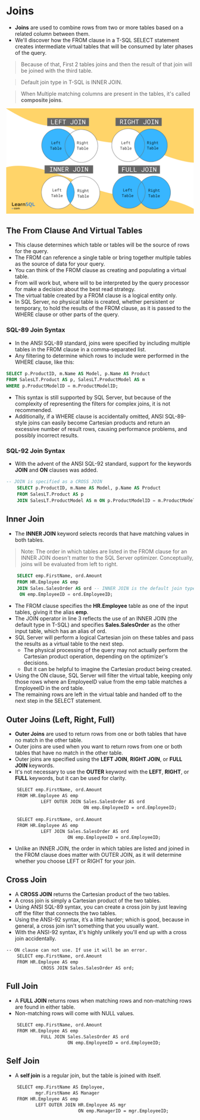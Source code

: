 # Joins
- **Joins** are used to combine rows from two or more tables based on a related column between them.
- We'll discover how the FROM clause in a T-SQL SELECT statement creates intermediate virtual tables that will be consumed by later phases of the query.

> Because of that, First 2 tables joins and then the result of that join will be joined with the third table.

> Default join type in T-SQL is INNER JOIN.

> When Multiple matching columns are present in the tables, it's called **composite joins**.


![Join Types](../sources/joins.png)


## The From Clause And Virtual Tables
- This clause determines which table or tables will be the source of rows for the query. 
- The FROM can reference a single table or bring together multiple tables as the source of data for your query. 
- You can think of the FROM clause as creating and populating a virtual table.
- From will work but, where will to be interpreted by the query processor for make a decision about the best read strategy.
- The virtual table created by a FROM clause is a logical entity only. 
- In SQL Server, no physical table is created, whether persistent or temporary, to hold the results of the FROM clause, as it is passed to the WHERE clause or other parts of the query.


### SQL-89 Join Syntax
- In the ANSI SQL-89 standard, joins were specified by including multiple tables in the FROM clause in a comma-separated list. 
- Any filtering to determine which rows to include were performed in the WHERE clause, like this:

```sql
SELECT p.ProductID, m.Name AS Model, p.Name AS Product
FROM SalesLT.Product AS p, SalesLT.ProductModel AS m
WHERE p.ProductModelID = m.ProductModelID;
```

- This syntax is still supported by SQL Server, but because of the complexity of representing the filters for complex joins, it is not recommended. 
- Additionally, if a WHERE clause is accidentally omitted, ANSI SQL-89-style joins can easily become Cartesian products and return an excessive number of result rows, causing performance problems, and possibly incorrect results.

### SQL-92 Join Syntax
- With the advent of the ANSI SQL-92 standard, support for the keywords **JOIN** and **ON** clauses was added.

```sql
-- JOIN is specified as a CROSS JOIN
    SELECT p.ProductID, m.Name AS Model, p.Name AS Product
    FROM SalesLT.Product AS p
    JOIN SalesLT.ProductModel AS m ON p.ProductModelID = m.ProductModelID;
```


## Inner Join
- The **INNER JOIN** keyword selects records that have matching values in both tables.

> Note: The order in which tables are listed in the FROM clause for an INNER JOIN doesn't matter to the SQL Server optimizer.
> Conceptually, joins will be evaluated from left to right.

```sql
    SELECT emp.FirstName, ord.Amount
    FROM HR.Employee AS emp 
    JOIN Sales.SalesOrder AS ord -- INNER JOIN is the default join type
     ON emp.EmployeeID = ord.EmployeeID;
```

- The FROM clause specifies the **HR.Employee** table as one of the input tables, giving it the alias **emp**.
- The JOIN operator in line 3 reflects the use of an INNER JOIN (the default type in T-SQL) and specifies **Sales.SalesOrder** as the other input table, which has an alias of ord.
- SQL Server will perform a logical Cartesian join on these tables and pass the results as a virtual table to the next step. 
  - The physical processing of the query may not actually perform the Cartesian product operation, depending on the optimizer's decisions. 
  - But it can be helpful to imagine the Cartesian product being created.
- Using the ON clause, SQL Server will filter the virtual table, keeping only those rows where an EmployeeID value from the emp table matches a EmployeeID in the ord table.
- The remaining rows are left in the virtual table and handed off to the next step in the SELECT statement.


## Outer Joins (Left, Right, Full)
- **Outer Joins** are used to return rows from one or both tables that have no match in the other table.
- Outer joins are used when you want to return rows from one or both tables that have no match in the other table.
- Outer joins are specified using the **LEFT JOIN**, **RIGHT JOIN**, or **FULL JOIN** keywords.
- It's not necessary to use the **OUTER** keyword with the **LEFT**, **RIGHT**, or **FULL** keywords, but it can be used for clarity.

```tsql
    SELECT emp.FirstName, ord.Amount
    FROM HR.Employee AS emp
             LEFT OUTER JOIN Sales.SalesOrder AS ord
                             ON emp.EmployeeID = ord.EmployeeID;

    SELECT emp.FirstName, ord.Amount
    FROM HR.Employee AS emp
             LEFT JOIN Sales.SalesOrder AS ord
                       ON emp.EmployeeID = ord.EmployeeID;
```

- Unlike an INNER JOIN, the order in which tables are listed and joined in the FROM clause does matter with OUTER JOIN, as it will determine whether you choose LEFT or RIGHT for your join.


## Cross Join
- A **CROSS JOIN** returns the Cartesian product of the two tables.
- A cross join is simply a Cartesian product of the two tables. 
- Using ANSI SQL-89 syntax, you can create a cross join by just leaving off the filter that connects the two tables. 
- Using the ANSI-92 syntax, it’s a little harder; which is good, because in general, a cross join isn't something that you usually want. 
- With the ANSI-92 syntax, it's highly unlikely you'll end up with a cross join accidentally.

```tsql
-- ON clause can not use. If use it will be an error.
    SELECT emp.FirstName, ord.Amount
    FROM HR.Employee AS emp
             CROSS JOIN Sales.SalesOrder AS ord;
```











## Full Join
- A **FULL JOIN** returns rows when matching rows and non-matching rows are found in either table.
- Non-matching rows will come with NULL values.

```tsql
    SELECT emp.FirstName, ord.Amount
    FROM HR.Employee AS emp
             FULL JOIN Sales.SalesOrder AS ord
                       ON emp.EmployeeID = ord.EmployeeID;
```


## Self Join
- A **self join** is a regular join, but the table is joined with itself.

```tsql
    SELECT emp.FirstName AS Employee,
           mgr.FirstName AS Manager
    FROM HR.Employee AS emp
           LEFT OUTER JOIN HR.Employee AS mgr
                           ON emp.ManagerID = mgr.EmployeeID;
```